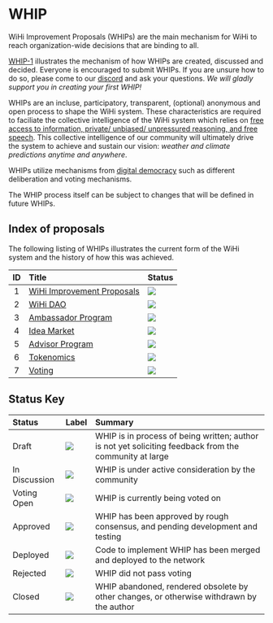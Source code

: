 # WHIP

WiHi Improvement Proposals (WHIPs) are the main mechanism for WiHi to reach organization-wide decisions that are binding to all. 

[WHIP-1](https://github.com/wihi-labs/WHIP/blob/main/0001-wihi-improvement-proposals.md) illustrates the mechanism of how WHIPs are created, discussed and decided. Everyone is encouraged to submit WHIPs. If you are unsure how to do so, please come to our [discord](https://discord.gg/wihi) and ask your questions. *We will gladly support you in creating your first WHIP!*

WHIPs are an incluse, participatory, transparent, (optional) anonymous and open process to shape the WiHi system. These characteristics are required to faciliate the collective intelligence of the WiHi system which relies on [free access to information, private/ unbiased/ unpressured reasoning, and free speech](https://medium.com/coinmonks/complex-systems-part-2-managing-complexity-with-bottom-up-solutions-9d6fadd88cc4). This collective intelligence of our community will ultimately drive the system to achieve and sustain our vision: *weather and climate predictions anytime and anywhere*.

WHIPs utilize mechanisms from [digital democracy](https://www.sciencedirect.com/science/article/pii/S1877750323001217) such as different deliberation and voting mechanisms.

The WHIP process itself can be subject to changes that will be defined in future WHIPs.


## Index of proposals

The following listing of WHIPs illustrates the current form of the WiHi system and the history of how this was achieved.

<!-- prettier-ignore -->
| ID | Title | Status |
| :---: | :--- | :-- |
| 1 | [WiHi Improvement Proposals](0001-wihi-improvement-proposals.md) | <img src="https://img.shields.io/badge/Status-Draft-yellow"></img>   |
| 2 | [WiHi DAO](0002-wihi-dao/main.md) | <img src="https://img.shields.io/badge/Status-Draft-yellow"></img>   |
| 3 | [Ambassador Program](0003-ambassador-program.md) | <img src="https://img.shields.io/badge/Status-Draft-yellow"></img>   |
| 4 | [Idea Market](0004-idea-market.md) | <img src="https://img.shields.io/badge/Status-Draft-yellow"></img>   |
| 5 | [Advisor Program](0005-advisor-program.md) | <img src="https://img.shields.io/badge/Status-Draft-yellow"></img>   |
| 6 | [Tokenomics](0006-tokenomics/main.md) | <img src="https://img.shields.io/badge/Status-Draft-yellow"></img> |
| 7 | [Voting](0007-voting/main.md) | <img src="https://img.shields.io/badge/Status-Draft-yellow"></img> |

## Status Key

| Status        | Label                                                                        | Summary                                                                                               |
| :------------ | :--------------------------------------------------------------------------- | :---------------------------------------------------------------------------------------------------- |
| Draft         | <img src="https://img.shields.io/badge/Status-Draft-yellow"></img>           | WHIP is in process of being written; author is not yet soliciting feedback from the community at large |
| In Discussion | <img src="https://img.shields.io/badge/Status-In%20Discussion-orange"></img> | WHIP is under active consideration by the community                                                    |
| Voting Open   | <img src="https://img.shields.io/badge/Status-Voting_Open-cyan"></img>       | WHIP is currently being voted on
| Approved      | <img src="https://img.shields.io/badge/Status-Approved-green"></img>         | WHIP has been approved by rough consensus, and pending development and testing                         |
| Deployed      | <img src="https://img.shields.io/badge/Status-Deployed-blue"></img>          | Code to implement WHIP has been merged and deployed to the network                                     |
| Rejected      | <img src="https://img.shields.io/badge/Status-Rejected-red"></img>           | WHIP did not pass voting                                                                               |
| Closed        | <img src="https://img.shields.io/badge/Status-Closed-lightgrey"></img>       | WHIP abandoned, rendered obsolete by other changes, or otherwise withdrawn by the author               |

